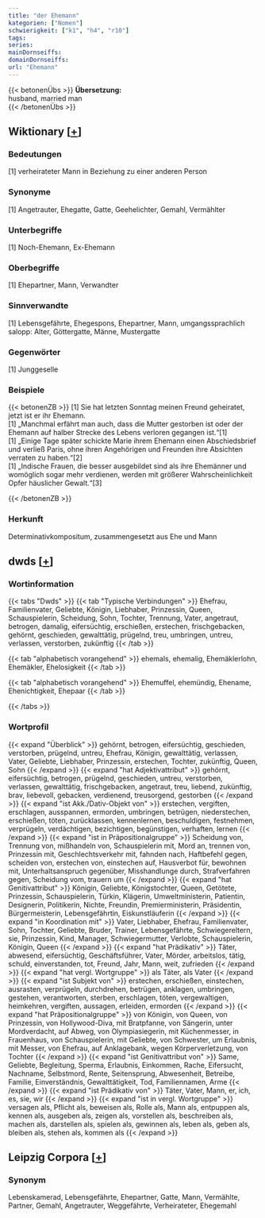 ```yaml
---
title: "der Ehemann"
kategorien: ["Nomen"]
schwierigkeit: ["k1", "h4", "r10"]
tags:
series:
mainDornseiffs:
domainDornseiffs:
url: "Ehemann"
---
```


{{< betonenÜbs >}}
**Übersetzung:**  
husband, married man  
{{< /betonenÜbs >}}

## Wiktionary [[+](https://de.wiktionary.org/wiki/Ehemann)]

### Bedeutungen
[1] verheirateter Mann in Beziehung zu einer anderen Person  

### Synonyme
[1] Angetrauter, Ehegatte, Gatte, Geehelichter, Gemahl, Vermählter  

### Unterbegriffe
[1] Noch-Ehemann, Ex-Ehemann  

### Oberbegriffe
[1] Ehepartner, Mann, Verwandter  

### Sinnverwandte
[1] Lebensgefährte, Ehegespons, Ehepartner, Mann, umgangssprachlich salopp: Alter, Göttergatte, Männe, Mustergatte  

### Gegenwörter
[1] Junggeselle  

### Beispiele
{{< betonenZB >}}
[1] Sie hat letzten Sonntag meinen Freund geheiratet, jetzt ist er ihr Ehemann.  
[1] „Manchmal erfährt man auch, dass die Mutter gestorben ist oder der Ehemann auf halber Strecke des Lebens verloren gegangen ist.“[1]  
[1] „Einige Tage später schickte Marie ihrem Ehemann einen Abschiedsbrief und verließ Paris, ohne ihren Angehörigen und Freunden ihre Absichten verraten zu haben.“[2]  
[1] „Indische Frauen, die besser ausgebildet sind als ihre Ehemänner und womöglich sogar mehr verdienen, werden mit größerer Wahrscheinlichkeit Opfer häuslicher Gewalt.“[3]  

{{< /betonenZB >}}
### Herkunft
Determinativkompositum, zusammengesetzt aus Ehe und Mann  



## dwds [[+](https://www.dwds.de/wb/Ehemann)]

### Wortinformation
{{< tabs "Dwds" >}}
{{< tab "Typische Verbindungen" >}}
Ehefrau, Familienvater, Geliebte, Königin, Liebhaber, Prinzessin, Queen, Schauspielerin, Scheidung, Sohn, Tochter, Trennung, Vater, angetraut, betrogen, damalig, eifersüchtig, erschießen, erstechen, frischgebacken, gehörnt, geschieden, gewalttätig, prügelnd, treu, umbringen, untreu, verlassen, verstorben, zukünftig
{{< /tab >}}

{{< tab "alphabetisch vorangehend" >}}
ehemals, ehemalig, Ehemäklerlohn, Ehemäkler, Ehelosigkeit
{{< /tab >}}

{{< tab "alphabetisch vorangehend" >}}
Ehemuffel, ehemündig, Ehename, Ehenichtigkeit, Ehepaar
{{< /tab >}}

{{< /tabs >}}

### Wortprofil
{{< expand "Überblick" >}} gehörnt, betrogen, eifersüchtig, geschieden, verstorben, prügelnd, untreu, Ehefrau, Königin, gewalttätig, verlassen, Vater, Geliebte, Liebhaber, Prinzessin, erstechen, Tochter, zukünftig, Queen, Sohn {{< /expand >}}
{{< expand "hat Adjektivattribut" >}} gehörnt, eifersüchtig, betrogen, prügelnd, geschieden, untreu, verstorben, verlassen, gewalttätig, frischgebacken, angetraut, treu, liebend, zukünftig, brav, liebevoll, gebacken, verdienend, treusorgend, gestorben {{< /expand >}}
{{< expand "ist Akk./Dativ-Objekt von" >}} erstechen, vergiften, erschlagen, ausspannen, ermorden, umbringen, betrügen, niederstechen, erschießen, töten, zurücklassen, kennenlernen, beschuldigen, festnehmen, verprügeln, verdächtigen, bezichtigen, begünstigen, verhaften, lernen {{< /expand >}}
{{< expand "ist in Präpositionalgruppe" >}} Scheidung von, Trennung von, mißhandeln von, Schauspielerin mit, Mord an, trennen von, Prinzessin mit, Geschlechtsverkehr mit, fahnden nach, Haftbefehl gegen, scheiden von, erstechen von, einstechen auf, Hausverbot für, bewohnen mit, Unterhaltsanspruch gegenüber, Misshandlunge durch, Strafverfahren gegen, Scheidung vom, trauern um {{< /expand >}}
{{< expand "hat Genitivattribut" >}} Königin, Geliebte, Königstochter, Queen, Getötete, Prinzessin, Schauspielerin, Türkin, Klägerin, Umweltministerin, Patientin, Designerin, Politikerin, Nichte, Freundin, Premierministerin, Präsidentin, Bürgermeisterin, Lebensgefährtin, Eiskunstläuferin {{< /expand >}}
{{< expand "in Koordination mit" >}} Vater, Liebhaber, Ehefrau, Familienvater, Sohn, Tochter, Geliebte, Bruder, Trainer, Lebensgefährte, Schwiegereltern, sie, Prinzessin, Kind, Manager, Schwiegermutter, Verlobte, Schauspielerin, Königin, Queen {{< /expand >}}
{{< expand "hat Prädikativ" >}} Täter, abwesend, eifersüchtig, Geschäftsführer, Vater, Mörder, arbeitslos, tätig, schuld, einverstanden, tot, Freund, Jahr, Mann, weit, zufrieden {{< /expand >}}
{{< expand "hat vergl. Wortgruppe" >}} als Täter, als Vater {{< /expand >}}
{{< expand "ist Subjekt von" >}} erstechen, erschießen, einstechen, ausrasten, verprügeln, durchdrehen, betrügen, anklagen, umbringen, gestehen, verantworten, sterben, erschlagen, töten, vergewaltigen, heimkehren, vergiften, aussagen, erleiden, ermorden {{< /expand >}}
{{< expand "hat Präpositionalgruppe" >}} von Königin, von Queen, von Prinzessin, von Hollywood-Diva, mit Bratpfanne, von Sängerin, unter Mordverdacht, auf Abweg, von Olympiasiegerin, mit Küchenmesser, in Frauenhaus, von Schauspielerin, mit Geliebte, von Schwester, um Erlaubnis, mit Messer, von Ehefrau, auf Anklagebank, wegen Körperverletzung, von Tochter {{< /expand >}}
{{< expand "ist Genitivattribut von" >}} Same, Geliebte, Begleitung, Sperma, Erlaubnis, Einkommen, Rache, Eifersucht, Nachname, Selbstmord, Rente, Seitensprung, Abwesenheit, Betreibe, Familie, Einverständnis, Gewalttätigkeit, Tod, Familiennamen, Arme {{< /expand >}}
{{< expand "ist Prädikativ von" >}} Täter, Vater, Mann, er, ich, es, sie, wir {{< /expand >}}
{{< expand "ist in vergl. Wortgruppe" >}} versagen als, Pflicht als, beweisen als, Rolle als, Mann als, entpuppen als, kennen als, ausgeben als, zeigen als, vorstellen als, beschreiben als, machen als, darstellen als, spielen als, gewinnen als, leben als, geben als, bleiben als, stehen als, kommen als {{< /expand >}}

## Leipzig Corpora [[+](https://corpora.uni-leipzig.de/en/res?word=Ehemann&corpusId=deu_newscrawl-public_2018)]


### Synonym
Lebenskamerad, Lebensgefährte, Ehepartner, Gatte, Mann, Vermählte, Partner, Gemahl, Angetrauter, Weggefährte, Verheirateter, Ehegemahl

